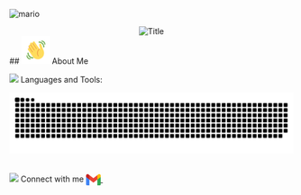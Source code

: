 ![mario](https://user-images.githubusercontent.com/10498744/210012254-234538ff-d198-48aa-8964-37e6fd45d227.gif)
<div align="center">
  <img src="https://readme-typing-svg.herokuapp.com?font=Architects+Daughter&color=%2338C2FF&size=50&center=true&vCenter=true&height=60&width=600&lines=Hey!+I'm+Unmesh+Ghosh;Welcome+to+my+profile!" alt="Title"></img>
</div>
## <img src="https://raw.githubusercontent.com/ashu-guo/ashu-guo/main/assets/wave.gif" width="50px" height="50px"></img> About Me

<img src="https://media2.giphy.com/media/QssGEmpkyEOhBCb7e1/giphy.gif?cid=ecf05e47a0n3gi1bfqntqmob8g9aid1oyj2wr3ds3mg700bl&rid=giphy.gif" width ="40"> Languages and Tools:
<p >
    <picture align="center">
      <source media="(prefers-color-scheme: dark)" srcset="https://raw.githubusercontent.com/ashu-guo/ashu-guo/master/assets/github-contribution-grid-snake.svg">
      <source media="(prefers-color-scheme: light)" srcset="https://raw.githubusercontent.com/ashu-guo/ashu-guo/master/assets/github-contribution-grid-snake.svg">
      <img alt="github contribution grid snake animation" src="https://raw.githubusercontent.com/ashu-guo/ashu-guo/master/assets/github-contribution-grid-snake.svg">
    </picture>
</p>

<br>
<img src="https://github.com/user-attachments/assets/70819b2f-a722-4149-b576-5c6d6111829a" width ="80"> Connect with me 
<a href="mailto:unmesh.280@gmail.com" >
    <img align="center" alt="Unmesh | Gmail" width="26px" src="https://raw.githubusercontent.com/ashu-guo/ashu-guo/master/assets/gmail.svg" />
  </a> &nbsp;&nbsp;
</br>
